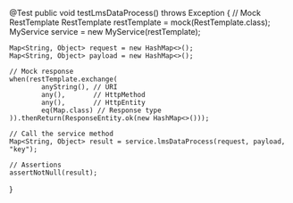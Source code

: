 @Test
public void testLmsDataProcess() throws Exception {
    // Mock RestTemplate
    RestTemplate restTemplate = mock(RestTemplate.class);
    MyService service = new MyService(restTemplate);

    Map<String, Object> request = new HashMap<>();
    Map<String, Object> payload = new HashMap<>();

    // Mock response
    when(restTemplate.exchange(
            anyString(), // URI
            any(),       // HttpMethod
            any(),       // HttpEntity
            eq(Map.class) // Response type
    )).thenReturn(ResponseEntity.ok(new HashMap<>()));

    // Call the service method
    Map<String, Object> result = service.lmsDataProcess(request, payload, "key");

    // Assertions
    assertNotNull(result);
}
